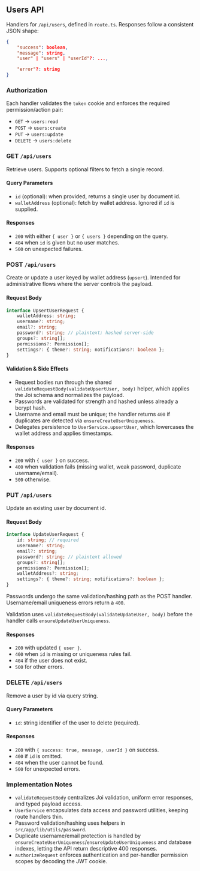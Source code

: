 ## Users API

Handlers for `/api/users`, defined in `route.ts`. Responses follow a consistent JSON shape:

```json
{
	"success": boolean,
	"message": string,
	"user" | "users" | "userId"?: ...,

	"error"?: string
}
```

### Authorization

Each handler validates the `token` cookie and enforces the required permission/action pair:

- `GET` → `users:read`
- `POST` → `users:create`
- `PUT` → `users:update`
- `DELETE` → `users:delete`

### GET `/api/users`

Retrieve users. Supports optional filters to fetch a single record.

#### Query Parameters
- `id` (optional): when provided, returns a single user by document id.
- `walletAddress` (optional): fetch by wallet address. Ignored if `id` is supplied.

#### Responses
- `200` with either `{ user }` or `{ users }` depending on the query.
- `404` when `id` is given but no user matches.
- `500` on unexpected failures.

### POST `/api/users`

Create or update a user keyed by wallet address (`upsert`). Intended for administrative flows where the server controls the payload.

#### Request Body
```typescript
interface UpsertUserRequest {
	walletAddress: string;
	username?: string;
	email?: string;
	password?: string; // plaintext; hashed server-side
	groups?: string[];
	permissions?: Permission[];
	settings?: { theme?: string; notifications?: boolean };
}
```

#### Validation & Side Effects
- Request bodies run through the shared `validateRequestBody(validateUpsertUser, body)` helper, which applies the Joi schema and normalizes the payload.
- Passwords are validated for strength and hashed unless already a bcrypt hash.
- Username and email must be unique; the handler returns `400` if duplicates are detected via `ensureCreateUserUniqueness`.
- Delegates persistence to `UserService.upsertUser`, which lowercases the wallet address and applies timestamps.

#### Responses
- `200` with `{ user }` on success.
- `400` when validation fails (missing wallet, weak password, duplicate username/email).
- `500` otherwise.

### PUT `/api/users`

Update an existing user by document id.

#### Request Body
```typescript
interface UpdateUserRequest {
	id: string; // required
	username?: string;
	email?: string;
	password?: string; // plaintext allowed
	groups?: string[];
	permissions?: Permission[];
	walletAddress?: string;
	settings?: { theme?: string; notifications?: boolean };
}
```

Passwords undergo the same validation/hashing path as the POST handler. Username/email uniqueness errors return a `400`.

Validation uses `validateRequestBody(validateUpdateUser, body)` before the handler calls `ensureUpdateUserUniqueness`.

#### Responses
- `200` with updated `{ user }`.
- `400` when `id` is missing or uniqueness rules fail.
- `404` if the user does not exist.
- `500` for other errors.

### DELETE `/api/users`

Remove a user by id via query string.

#### Query Parameters
- `id`: string identifier of the user to delete (required).

#### Responses
- `200` with `{ success: true, message, userId }` on success.
- `400` if `id` is omitted.
- `404` when the user cannot be found.
- `500` for unexpected errors.

### Implementation Notes

- `validateRequestBody` centralizes Joi validation, uniform error responses, and typed payload access.
- `UserService` encapsulates data access and password utilities, keeping route handlers thin.
- Password validation/hashing uses helpers in `src/app/lib/utils/password`.
- Duplicate username/email protection is handled by `ensureCreateUserUniqueness`/`ensureUpdateUserUniqueness` and database indexes, letting the API return descriptive 400 responses.
- `authorizeRequest` enforces authentication and per-handler permission scopes by decoding the JWT cookie.

